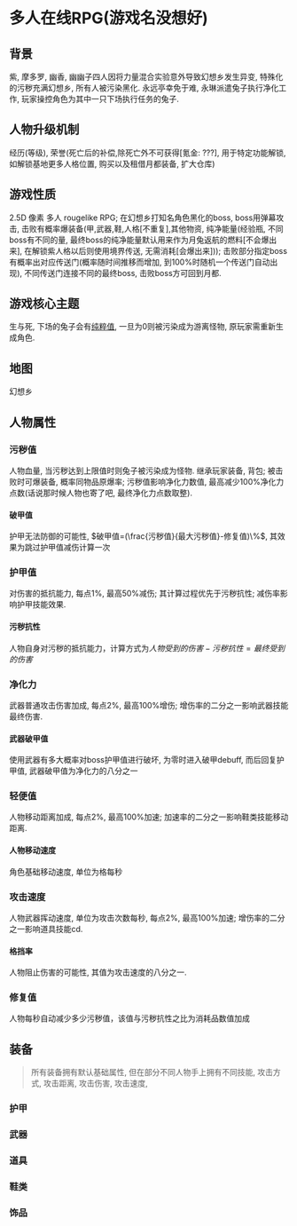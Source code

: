 # 多人在线RPG(游戏名没想好)

## 背景

紫, 摩多罗, 幽香, 幽幽子四人因将力量混合实验意外导致幻想乡发生异变, 特殊化的污秽充满幻想乡, 所有人被污染黑化. 永远亭幸免于难, 永琳派遣兔子执行净化工作, 玩家操控角色为其中一只下场执行任务的兔子.

## 人物升级机制

经历(等级), 荣誉(死亡后的补偿,除死亡外不可获得[氪金: ???], 用于特定功能解锁, 如解锁基地更多人格位置, 购买以及租借月都装备, 扩大仓库)

## 游戏性质

2.5D 像素 多人 rougelike RPG; 在幻想乡打知名角色黑化的boss, boss用弹幕攻击, 击败有概率爆装备(甲,武器,鞋,人格[不重复],其他物资, 纯净能量(经验瓶, 不同boss有不同的量, 最终boss的纯净能量默认用来作为月兔返航的燃料[不会爆出来], 在解锁紫人格以后则使用境界传送, 无需消耗[会爆出来])); 击败部分指定boss有概率出对应传送门(概率随时间推移而增加, 到100%时随机一个传送门自动出现), 不同传送门连接不同的最终boss, 击败boss方可回到月都.

## 游戏核心主题

生与死, 下场的兔子会有[纯粹值](#污秽值), 一旦为0则被污染成为游离怪物, 原玩家需重新生成角色. 

## 地图

幻想乡

## 人物属性

### 污秽值

人物血量, 当污秽达到上限值时则兔子被污染成为怪物. 继承玩家装备, 背包; 被击败时可爆装备, 概率同物品原爆率; 污秽值影响净化力数值, 最高减少100%净化力点数(话说那时候人物也寄了吧, 最终净化力点数取整).

#### 破甲值

护甲无法防御的可能性, $破甲值=(\frac{污秽值}{最大污秽值}-修复值)\%$, 其效果为跳过护甲值减伤计算一次

### 护甲值

对伤害的抵抗能力, 每点1%, 最高50%减伤; 其计算过程优先于污秽抗性; 减伤率影响护甲技能效果.

#### 污秽抗性

人物自身对污秽的抵抗能力，计算方式为$人物受到的伤害-污秽抗性=最终受到的伤害$

### 净化力

武器普通攻击伤害加成, 每点2%, 最高100%增伤; 增伤率的二分之一影响武器技能最终伤害.

#### 武器破甲值

使用武器有多大概率对boss护甲值进行破坏, 为零时进入破甲debuff, 而后回复护甲值, 武器破甲值为净化力的八分之一

### 轻便值

人物移动距离加成, 每点2%, 最高100%加速; 加速率的二分之一影响鞋类技能移动距离.

#### 人物移动速度

角色基础移动速度, 单位为格每秒

### 攻击速度

人物武器挥动速度, 单位为攻击次数每秒, 每点2%, 最高100%加速; 增伤率的二分之一影响道具技能cd.

#### 格挡率

人物阻止伤害的可能性, 其值为攻击速度的八分之一.

### 修复值

人物每秒自动减少多少污秽值，该值与污秽抗性之比为消耗品数值加成

## 装备

> 所有装备拥有默认基础属性, 但在部分不同人物手上拥有不同技能, 攻击方式, 攻击距离, 攻击伤害, 攻击速度, 

### 护甲

### 武器

### 道具

### 鞋类

### 饰品

